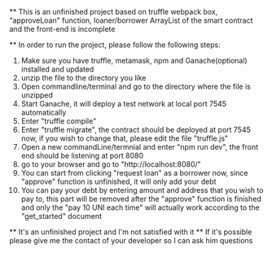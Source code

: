 ** This is an unfinished project based on truffle webpack box, "approveLoan" function, loaner/borrower
   ArrayList of the smart contract and the front-end is incomplete

** In order to run the project, please follow the following steps:
   1. Make sure you have truffle, metamask, npm and Ganache(optional) installed and updated
   2. unzip the file to the directory you like
   3. Open commandline/terminal and go to the directory where the file is unzipped
   4. Start Ganache, it will deploy a test network at local port 7545 automatically
   5. Enter "truffle compile"
   6. Enter "truffle migrate", the contract should be deployed at port 7545 now, if you wish to change that,
   please edit the file "truffle.js"
   7. Open a new commandLine/termnial and enter "npm run dev", the front end should be listening at port 8080
   8. go to your browser and go to "http://localhost:8080/"
   9. You can start from clicking "request loan" as a borrower now, since "approve" function is unfinished, it
   will only add your debt
   10. You can pay your debt by entering amount and address that you wish to pay to, this part will be removed
   after the "approve" function is finished and only the "pay 10 UNI each time" will actually work according to
   the "get_started" document

** It's an unfinished project and I'm not satisfied with it
** If it's possible please give me the contact of your developer so I can ask him questions
